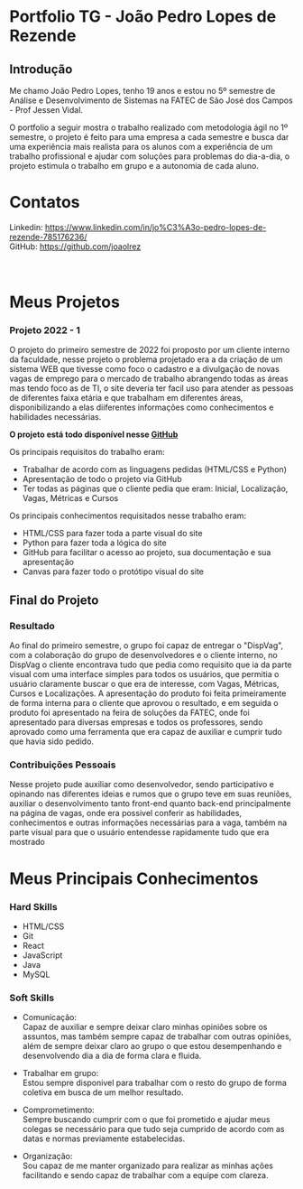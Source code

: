 # Portfolio TG - João Pedro Lopes de Rezende

## Introdução

Me chamo João Pedro Lopes, tenho 19 anos e estou no 5º semestre de Análise e Desenvolvimento de Sistemas na FATEC de São José dos Campos - Prof Jessen Vidal.

O portfolio a seguir mostra o trabalho realizado com metodologia ágil no 1º semestre, o projeto é feito para uma empresa a cada semestre e busca dar uma experiência mais realista para os alunos com a experiência de um trabalho profissional e ajudar com soluções para problemas do dia-a-dia, o projeto estimula o trabalho em grupo e a autonomia de cada aluno.


# Contatos
Linkedin: https://www.linkedin.com/in/jo%C3%A3o-pedro-lopes-de-rezende-785176236/
<br>
GitHub: https://github.com/joaolrez
<br>
<br>
<br>

# Meus Projetos
### Projeto 2022 - 1

O projeto do primeiro semestre de 2022 foi proposto por um cliente interno da faculdade, nesse projeto o problema projetado era a da criação de um sistema WEB que tivesse como foco o cadastro e a divulgação de novas vagas de emprego para o mercado de trabalho
abrangendo todas as áreas mas tendo foco as de TI, o site deveria ter facil uso para atender as pessoas de diferentes faixa etária e que trabalham em diferentes áreas, disponibilizando a elas diiferentes informações como conhecimentos e habilidades necessárias.

**O projeto está todo disponível nesse [GitHub](https://github.com/joaolrez/DispVag)**

Os principais requisitos do trabalho eram:
- Trabalhar de acordo com as linguagens pedidas (HTML/CSS e Python)
- Apresentação de todo o projeto via GitHub
- Ter todas as páginas que o cliente pedia que eram: Inicial, Localização, Vagas, Métricas e Cursos
  

Os principais conhecimentos requisitados nesse trabalho eram:
- HTML/CSS para fazer toda a parte visual do site
- Python para fazer toda a lógica do site
- GitHub para facilitar o acesso ao projeto, sua documentação e sua apresentação
- Canvas para fazer todo o protótipo visual do site


## Final do Projeto
### Resultado
  Ao final do primeiro semestre, o grupo foi capaz de entregar o "DispVag", com a colaboração do grupo de desenvolvedores e o cliente interno, no DispVag o cliente encontrava tudo que pedia como requisito que ia da parte visual com uma interface simples para todos os usuários, que permitia o usuário claramente buscar o que era de interesse, com Vagas, Métricas, Cursos e Localizações. A apresentação do produto foi feita primeiramente de forma interna para o cliente que aprovou o resultado, e em seguida o produto foi apresentado na feira de soluções da FATEC, onde foi apresentado para diversas empresas e todos os professores, sendo aprovado como uma ferramenta que era capaz de auxiliar e cumprir tudo que havia sido pedido.

### Contribuições Pessoais
  Nesse projeto pude auxiliar como desenvolvedor, sendo participativo e opinando nas diferentes ideias e rumos que o grupo teve em suas reuniões, auxiliar o desenvolvimento tanto front-end quanto back-end principalmente na página de vagas, onde era possivel conferir as habilidades, conhecimentos e outras informações necessárias para a vaga, também na parte visual para que o usuário entendesse rapidamente tudo que era mostrado

# Meus Principais Conhecimentos

### Hard Skills
- HTML/CSS
- Git
- React
- JavaScript
- Java
- MySQL

### Soft Skills
- Comunicação: <br>
  Capaz de auxiliar e sempre deixar claro minhas opiniões sobre os assuntos, mas também sempre capaz de trabalhar com outras opiniões, além de sempre deixar claro ao grupo o que estou desempenhando e desenvolvendo dia a dia de forma clara e fluida.

- Trabalhar em grupo: <br>
  Estou sempre disponivel para trabalhar com o resto do grupo de forma coletiva em busca de um melhor resultado.

- Comprometimento: <br>
  Sempre buscando cumprir com o que foi prometido e ajudar meus colegas se necessário para que tudo seja cumprido de acordo com as datas e normas previamente estabelecidas.

- Organização: <br>
  Sou capaz de me manter organizado para realizar as minhas ações facilitando e sendo capaz de trabalhar com a equipe com clareza.




